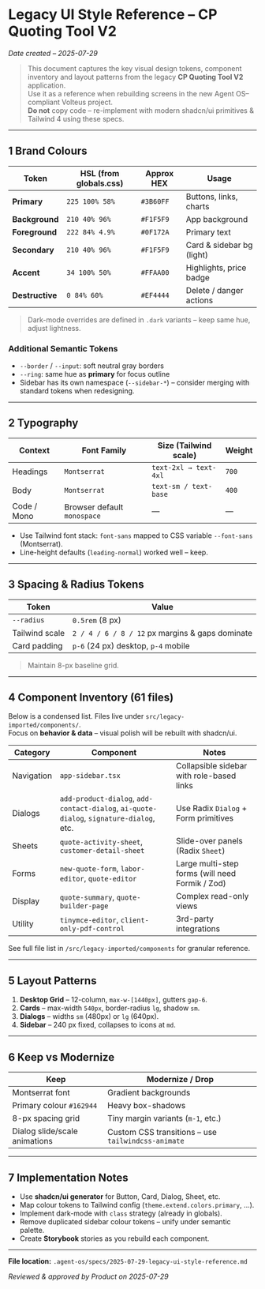 # Legacy UI Style Reference – CP Quoting Tool V2
*Date created – 2025-07-29*

> This document captures the key visual design tokens, component inventory and layout patterns from the legacy **CP Quoting Tool V2** application.  
> Use it as a reference when rebuilding screens in the new Agent OS–compliant Volteus project.  
> **Do not** copy code – re-implement with modern shadcn/ui primitives & Tailwind 4 using these specs.

---

## 1  Brand Colours
| Token | HSL (from globals.css) | Approx HEX | Usage |
|-------|-----------------------|-----------|-------|
| **Primary** | `225 100% 58%` | `#3B60FF` | Buttons, links, charts |
| **Background** | `210 40% 96%` | `#F1F5F9` | App background |
| **Foreground** | `222 84% 4.9%` | `#0F172A` | Primary text |
| **Secondary** | `210 40% 96%` | `#F1F5F9` | Card & sidebar bg (light) |
| **Accent** | `34 100% 50%` | `#FFAA00` | Highlights, price badge |
| **Destructive** | `0 84% 60%` | `#EF4444` | Delete / danger actions |

> Dark-mode overrides are defined in `.dark` variants – keep same hue, adjust lightness.

### Additional Semantic Tokens
* `--border` / `--input`: soft neutral gray borders  
* `--ring`: same hue as **primary** for focus outline  
* Sidebar has its own namespace (`--sidebar-*`) – consider merging with standard tokens when redesigning.

---

## 2  Typography
| Context | Font Family | Size (Tailwind scale) | Weight |
|---------|-------------|-----------------------|--------|
| Headings | `Montserrat` | `text-2xl → text-4xl` | `700` |
| Body | `Montserrat` | `text-sm / text-base` | `400` |
| Code / Mono | Browser default `monospace` | — | — |

* Use Tailwind font stack: `font-sans` mapped to CSS variable `--font-sans` (Montserrat).
* Line-height defaults (`leading-normal`) worked well – keep.

---

## 3  Spacing & Radius Tokens
| Token | Value |
|-------|-------|
| `--radius` | `0.5rem` (8 px) |
| Tailwind scale | `2 / 4 / 6 / 8 / 12` px margins & gaps dominate |
| Card padding | `p-6` (24 px) desktop, `p-4` mobile |

> Maintain 8-px baseline grid.

---

## 4  Component Inventory (61 files)
Below is a condensed list. Files live under `src/legacy-imported/components/`.  
Focus on **behavior & data** – visual polish will be rebuilt with shadcn/ui.

| Category | Component | Notes |
|----------|-----------|-------|
| Navigation | `app-sidebar.tsx` | Collapsible sidebar with role-based links |
| Dialogs | `add-product-dialog`, `add-contact-dialog`, `ai-quote-dialog`, `signature-dialog`, etc. | Use Radix `Dialog` + Form primitives |
| Sheets | `quote-activity-sheet`, `customer-detail-sheet` | Slide-over panels (Radix `Sheet`) |
| Forms | `new-quote-form`, `labor-editor`, `quote-editor` | Large multi-step forms (will need Formik / Zod) |
| Display | `quote-summary`, `quote-builder-page` | Complex read-only views |
| Utility | `tinymce-editor`, `client-only-pdf-control` | 3rd-party integrations |

See full file list in `/src/legacy-imported/components` for granular reference.

---

## 5  Layout Patterns
1. **Desktop Grid**  – 12-column, `max-w-[1440px]`, gutters `gap-6`.  
2. **Cards** – max-width `540px`, border-radius `lg`, shadow `sm`.  
3. **Dialogs** – widths `sm` (480px) or `lg` (640px).  
4. **Sidebar** – 240 px fixed, collapses to icons at `md`.

---

## 6  Keep vs Modernize
| Keep | Modernize / Drop |
|------|-----------------|
| Montserrat font | Gradient backgrounds |
| Primary colour `#162944` | Heavy box-shadows |
| 8-px spacing grid | Tiny margin variants (`m-1`, etc.) |
| Dialog slide/scale animations | Custom CSS transitions – use `tailwindcss-animate` |

---

## 7  Implementation Notes
* Use **shadcn/ui generator** for Button, Card, Dialog, Sheet, etc.  
* Map colour tokens to Tailwind config (`theme.extend.colors.primary`, …).  
* Implement dark-mode with `class` strategy (already in globals).  
* Remove duplicated sidebar colour tokens – unify under semantic palette.  
* Create **Storybook** stories as you rebuild each component.

---

**File location:** `.agent-os/specs/2025-07-29-legacy-ui-style-reference.md`

*Reviewed & approved by Product on 2025-07-29* 